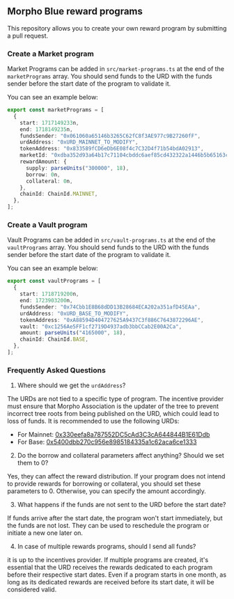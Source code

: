 ## Morpho Blue reward programs

This repository allows you to create your own reward program by submitting a pull request.

### Create a Market program

Market Programs can be added in `src/market-programs.ts` at the end of the `marketPrograms` array. You should send funds to the URD with the funds sender before the start date of the program to validate it.

You can see an example below:

```typescript
export const marketPrograms = [
  {
    start: 1717149233n,
    end: 1718149235n,
    fundsSender: "0x061060a65146b3265C62fC8f3AE977c9B27260fF",
    urdAddress: "0xURD_MAINNET_TO_MODIFY",
    tokenAddress: "0x833589fCD6eDb6E08f4c7C32D4f71b54bdA02913",
    marketId: "0xdba352d93a64b17c71104cbddc6aef85cd432322a1446b5b65163cbbc615cd0c",
    rewardAmount: {
      supply: parseUnits("300000", 18),
      borrow: 0n,
      collateral: 0n,
    },
    chainId: ChainId.MAINNET,
  },
];
```

### Create a Vault program

Vault Programs can be added in `src/vault-programs.ts` at the end of the `vaultPrograms` array. You should send funds to the URD with the funds sender before the start date of the program to validate it.

You can see an example below:

```typescript
export const vaultPrograms = [
  {
    start: 1718719200n,
    end: 1723903200n,
    fundsSender: "0x74Cbb1E8B68dDD13B28684ECA202a351afD45EAa",
    urdAddress: "0xURD_BASE_TO_MODIFY",
    tokenAddress: "0xA88594D404727625A9437C3f886C7643872296AE",
    vault: "0xc1256Ae5FF1cf2719D4937adb3bbCCab2E00A2Ca",
    amount: parseUnits("4165000", 18),
    chainId: ChainId.BASE,
  },
];
```


### Frequently Asked Questions

1. Where should we get the `urdAddress`?

The URDs are not tied to a specific type of program. The incentive provider must ensure that Morpho Association is the updater of the tree to prevent incorrect tree roots from being published on the URD, which could lead to loss of funds. It is recommended to use the following URDs:

- For Mainnet: [0x330eefa8a787552DC5cAd3C3cA644844B1E61Ddb](https://etherscan.io/address/0x330eefa8a787552dc5cad3c3ca644844b1e61ddb)
- For Base: [0x5400dbb270c956e8985184335a1c62aca6ce1333](https://basescan.org/address/0x5400dbb270c956e8985184335a1c62aca6ce1333)

2. Do the borrow and collateral parameters affect anything? Should we set them to 0?

Yes, they can affect the reward distribution. If your program does not intend to provide rewards for borrowing or collateral, you should set these parameters to 0. Otherwise, you can specify the amount accordingly.

3. What happens if the funds are not sent to the URD before the start date?

If funds arrive after the start date, the program won't start immediately, but the funds are not lost. They can be used to reschedule the program or initiate a new one later on.

4. In case of multiple rewards programs, should I send all funds?

it is up to the incentives provider. If multiple programs are created, it's essential that the URD receives the rewards dedicated to each program before their respective start dates. Even if a program starts in one month, as long as its dedicated rewards are received before its start date, it will be considered valid.
